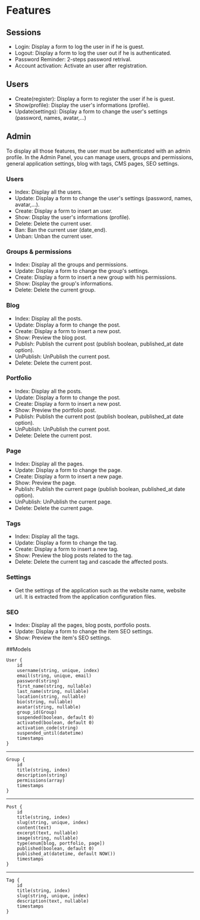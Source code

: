 # Features

## Sessions
 - Login: Display a form to log the user in if he is guest.
 - Logout: Display a form to log the user out if he is authenticated.
 - Password Reminder: 2-steps password retrival.
 - Account activation: Activate an user after registration.

## Users
 - Create(register): Display a form to register the user if he is guest.
 - Show(profile): Display the user's informations (profile).
 - Update(settings): Display a form to change the user's settings (password, names, avatar,...)

## Admin
To display all those features, the user must be authenticated with an admin profile. In the Admin Panel, you can manage users, groups and permissions, general application settings, blog with tags, CMS pages, SEO settings.

    

### Users
 - Index: Display all the users.
 - Update: Display a form to change the user's settings (password, names, avatar,...).
 - Create: Display a form to insert an user.
 - Show: Display the user's informations (profile).
 - Delete: Delete the current user.
 - Ban: Ban the current user (date_end).
 - Unban: Unban the current user.

### Groups & permissions
 - Index: Display all the groups and permissions.
 - Update: Display a form to change the group's settings.
 - Create: Display a form to insert a new group with his permissions.
 - Show: Display the group's informations.
 - Delete: Delete the current group.

### Blog
 - Index: Display all the posts.
 - Update: Display a form to change the post.
 - Create: Display a form to insert a new post.
 - Show: Preview the blog post.
 - Publish: Publish the current post (publish boolean, published_at date option).
 - UnPublish: UnPublish the current post.
 - Delete: Delete the current post.

### Portfolio
 - Index: Display all the posts.
 - Update: Display a form to change the post.
 - Create: Display a form to insert a new post.
 - Show: Preview the portfolio post.
 - Publish: Publish the current post (publish boolean, published_at date option).
 - UnPublish: UnPublish the current post.
 - Delete: Delete the current post.

### Page
 - Index: Display all the pages.
 - Update: Display a form to change the page.
 - Create: Display a form to insert a new page.
 - Show: Preview the page.
 - Publish: Publish the current page (publish boolean, published_at date option).
 - UnPublish: UnPublish the current page.
 - Delete: Delete the current page.

### Tags
 - Index: Display all the tags.
 - Update: Display a form to change the tag.
 - Create: Display a form to insert a new tag.
 - Show: Preview the blog posts related to the tag.
 - Delete: Delete the current tag and cascade the affected posts.

### Settings
 - Get the settings of the application such as the website name, website url. It is extracted from the application configuration files.

### SEO
 - Index: Display all the pages, blog posts, portfolio posts.
 - Update: Display a form to change the item SEO settings.
 - Show: Preview the item's SEO settings.

##Models

    User {
        id
        username(string, unique, index)
        email(string, unique, email)
        password(string)
        first_name(string, nullable)
        last_name(string, nullable)
        location(string, nullable)
        bio(string, nullable)
        avatar(string, nullable)
        group_id(Group)
        suspended(boolean, default 0)
        activated(boolean, default 0)
        activation_code(string)
        suspended_until(datetime)
        timestamps
    }

-----

    Group {
        id
        title(string, index)
        description(string)
        permissions(array)
        timestamps
    }

-----

    Post {
        id
        title(string, index)
        slug(string, unique, index)
        content(text)
        excerpt(text, nullable)
        image(string, nullable)
        type(enum[blog, portfolio, page])
        published(boolean, default 0)
        published_at(datetime, default NOW())
        timestamps
    }
    
-----

    Tag {
        id
        title(string, index)
        slug(string, unique, index)
        description(text, nullable)
        timestamps
    }
